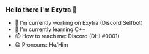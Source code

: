### Hello there i'm Exytra 👋

- 🔭 I’m currently working on Exytra (Discord Selfbot)
- 🌱 I’m currently learning C++
- 📫 How to reach me: Discord (DHL#0001)
- 😄 Pronouns: He/Him
